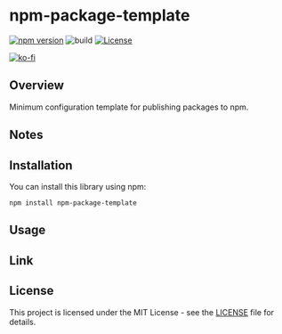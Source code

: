 # npm-package-template

[![npm version](https://badge.fury.io/js/npm-package-template.svg)](https://badge.fury.io/js/npm-package-template)
![build](https://github.com/ryohidaka/npm-package-template/workflows/Build/badge.svg)
[![License](https://img.shields.io/badge/license-MIT-blue.svg)](https://opensource.org/licenses/MIT)

[![ko-fi](https://ko-fi.com/img/githubbutton_sm.svg)](https://ko-fi.com/B0B6TVH92)

## Overview

Minimum configuration template for publishing packages to npm.

## Notes

## Installation

You can install this library using npm:

```shell
npm install npm-package-template
```

## Usage

## Link

## License

This project is licensed under the MIT License - see the [LICENSE](LICENSE) file for details.
